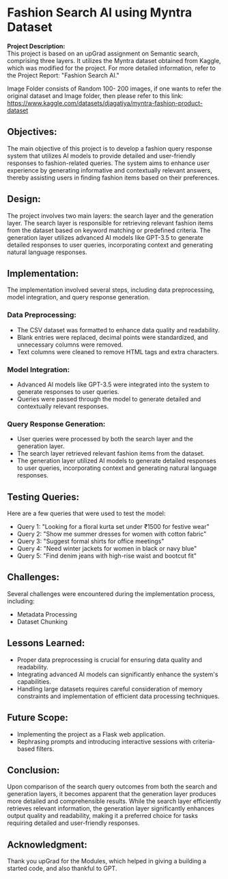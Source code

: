 # Fashion Search AI using Myntra Dataset

**Project Description:**  
This project is based on an upGrad assignment on Semantic search, comprising three layers. It utilizes the Myntra dataset obtained from Kaggle, which was modified for the project. For more detailed information, refer to the Project Report: "Fashion Search AI."

Image Folder consists of Random 100- 200 images, if one wants to refer the original dataset and Image folder, then please refer to this link: https://www.kaggle.com/datasets/djagatiya/myntra-fashion-product-dataset

## Objectives:
The main objective of this project is to develop a fashion query response system that utilizes AI models to provide detailed and user-friendly responses to fashion-related queries. The system aims to enhance user experience by generating informative and contextually relevant answers, thereby assisting users in finding fashion items based on their preferences.

## Design:
The project involves two main layers: the search layer and the generation layer. The search layer is responsible for retrieving relevant fashion items from the dataset based on keyword matching or predefined criteria. The generation layer utilizes advanced AI models like GPT-3.5 to generate detailed responses to user queries, incorporating context and generating natural language responses.

## Implementation:
The implementation involved several steps, including data preprocessing, model integration, and query response generation.

### Data Preprocessing:
- The CSV dataset was formatted to enhance data quality and readability.
- Blank entries were replaced, decimal points were standardized, and unnecessary columns were removed.
- Text columns were cleaned to remove HTML tags and extra characters.

### Model Integration:
- Advanced AI models like GPT-3.5 were integrated into the system to generate responses to user queries.
- Queries were passed through the model to generate detailed and contextually relevant responses.

### Query Response Generation:
- User queries were processed by both the search layer and the generation layer.
- The search layer retrieved relevant fashion items from the dataset.
- The generation layer utilized AI models to generate detailed responses to user queries, incorporating context and generating natural language responses.

## Testing Queries:
Here are a few queries that were used to test the model:
- Query 1: "Looking for a floral kurta set under ₹1500 for festive wear"
- Query 2: "Show me summer dresses for women with cotton fabric"
- Query 3: "Suggest formal shirts for office meetings"
- Query 4: "Need winter jackets for women in black or navy blue"
- Query 5: "Find denim jeans with high-rise waist and bootcut fit"

## Challenges:
Several challenges were encountered during the implementation process, including:
- Metadata Processing
- Dataset Chunking

## Lessons Learned:
- Proper data preprocessing is crucial for ensuring data quality and readability.
- Integrating advanced AI models can significantly enhance the system's capabilities.
- Handling large datasets requires careful consideration of memory constraints and implementation of efficient data processing techniques.

## Future Scope:
- Implementing the project as a Flask web application.
- Rephrasing prompts and introducing interactive sessions with criteria-based filters.

## Conclusion:
Upon comparison of the search query outcomes from both the search and generation layers, it becomes apparent that the generation layer produces more detailed and comprehensible results. While the search layer efficiently retrieves relevant information, the generation layer significantly enhances output quality and readability, making it a preferred choice for tasks requiring detailed and user-friendly responses.

## Acknowledgment:
Thank you upGrad for the Modules, which helped in giving a building a started code, and also thankful to GPT.

